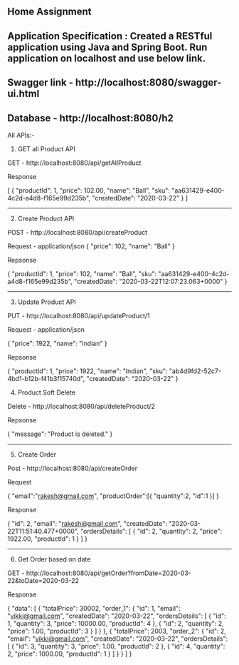 Home Assignment
---------------------------------------------------------------------------------------------------------------------------
Application Specification : Created a RESTful application using Java and Spring Boot. Run application on localhost and use below link.
---------------------------------------------------------------------------------------------------------------------------
Swagger link - http://localhost:8080/swagger-ui.html
---------------------------------------------------------------------------------------------------------------------------
Database - http://localhost:8080/h2
---------------------------------------------------------------------------------------------------------------------------

All APIs:-

1. GET all Product API

GET - http://localhost:8080/api/getAllProduct

Response

[
    {
        "productId": 1,
        "price": 102.00,
        "name": "Ball",
        "sku": "aa631429-e400-4c2d-a4d8-f165e99d235b",
        "createdDate": "2020-03-22"
    }
]

--------------------------------------------------------------------------------

2.  Create Product API

POST - http://localhost:8080/api/createProduct

Request - application/json
{
        "price": 102,
        "name": "Ball"
}

Repsonse

{
    "productId": 1,
    "price": 102,
    "name": "Ball",
    "sku": "aa631429-e400-4c2d-a4d8-f165e99d235b",
    "createdDate": "2020-03-22T12:07:23.063+0000"
}

--------------------------------------------------------------------------------

3. Update Product API

PUT - http://localhost:8080/api/updateProduct/1

Request - application/json

{
        "price": 1922,
        "name": "Indian"
}

Repsonse

{
    "productId": 1,
    "price": 1922,
    "name": "Indian",
    "sku": "ab4d9fd2-52c7-4bd1-b12b-f41b3f15740d",
    "createdDate": "2020-03-22"
}


4. Product Soft Delete

Delete - http://localhost:8080/api/deleteProduct/2

Repsonse

{
    "message": "Product is deleted."
}

--------------------------------------------------------------------------------

5. Create Order

Post - http://localhost:8080/api/createOrder

Request

{
	"email":"rakesh@gmail.com",
	"productOrder":[{ 
		"quantity":2,
		"id":1
	}]
}

Response

{
    "id": 2,
    "email": "rakesh@gmail.com",
    "createdDate": "2020-03-22T11:51:40.477+0000",
    "ordersDetails": [
        {
            "id": 2,
            "quantity": 2,
            "price": 1922.00,
            "productId": 1
        }
    ]
}

--------------------------------------------------------------------------------

6. Get Order based on date

GET - http://localhost:8080/api/getOrder?fromDate=2020-03-22&toDate=2020-03-22

Response

{
    "data": [
        {
            "totalPrice": 30002,
            "order_1": {
                "id": 1,
                "email": "vikki@gmail.com",
                "createdDate": "2020-03-22",
                "ordersDetails": [
                    {
                        "id": 1,
                        "quantity": 3,
                        "price": 10000.00,
                        "productId": 4
                    },
                    {
                        "id": 2,
                        "quantity": 2,
                        "price": 1.00,
                        "productId": 3
                    }
                ]
            }
        },
        {
            "totalPrice": 2003,
            "order_2": {
                "id": 2,
                "email": "vikki@gmail.com",
                "createdDate": "2020-03-22",
                "ordersDetails": [
                    {
                        "id": 3,
                        "quantity": 3,
                        "price": 1.00,
                        "productId": 2
                    },
                    {
                        "id": 4,
                        "quantity": 2,
                        "price": 1000.00,
                        "productId": 1
                    }
                ]
            }
        }
    ]
}
